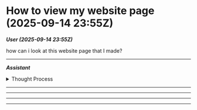 <!-- Generated by SpecStory -->

# How to view my website page (2025-09-14 23:55Z)

_**User (2025-09-14 23:55Z)**_

how can i look at this website page that I made?

---

_**Assistant**_

<think><details><summary>Thought Process</summary>**Assessing Web Server Options**

I'm currently evaluating the simplest path to present the website. Given the files' location, I've settled on Python's built-in `http.server`. It seems the most expedient solution for a local preview.


**Defining Server Startup Logic**

I've decided on the approach: First, verify Python. Then, pick port 8000, as it's a likely candidate. Next, the command: `python3 -m http.server 8000`. This will be presented. Finally, I'll execute the server command in the background.


</details></think>

---



---



---



---

